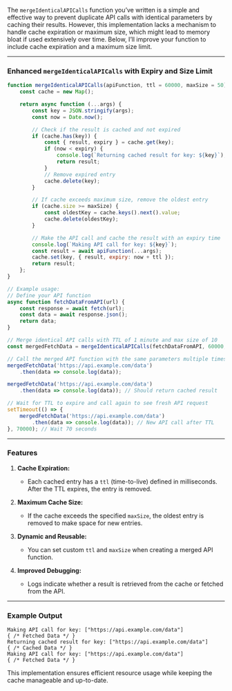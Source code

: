 The `mergeIdenticalAPICalls` function you’ve written is a simple and effective way to prevent duplicate API calls with identical parameters by caching their results. However, this implementation lacks a mechanism to handle cache expiration or maximum size, which might lead to memory bloat if used extensively over time. Below, I’ll improve your function to include cache expiration and a maximum size limit.

---

### **Enhanced `mergeIdenticalAPICalls` with Expiry and Size Limit**

```javascript
function mergeIdenticalAPICalls(apiFunction, ttl = 60000, maxSize = 50) {
    const cache = new Map();

    return async function (...args) {
        const key = JSON.stringify(args);
        const now = Date.now();

        // Check if the result is cached and not expired
        if (cache.has(key)) {
            const { result, expiry } = cache.get(key);
            if (now < expiry) {
                console.log(`Returning cached result for key: ${key}`);
                return result;
            }
            // Remove expired entry
            cache.delete(key);
        }

        // If cache exceeds maximum size, remove the oldest entry
        if (cache.size >= maxSize) {
            const oldestKey = cache.keys().next().value;
            cache.delete(oldestKey);
        }

        // Make the API call and cache the result with an expiry time
        console.log(`Making API call for key: ${key}`);
        const result = await apiFunction(...args);
        cache.set(key, { result, expiry: now + ttl });
        return result;
    };
}

// Example usage:
// Define your API function
async function fetchDataFromAPI(url) {
    const response = await fetch(url);
    const data = await response.json();
    return data;
}

// Merge identical API calls with TTL of 1 minute and max size of 10
const mergedFetchData = mergeIdenticalAPICalls(fetchDataFromAPI, 60000, 10);

// Call the merged API function with the same parameters multiple times
mergedFetchData('https://api.example.com/data')
    .then(data => console.log(data));

mergedFetchData('https://api.example.com/data')
    .then(data => console.log(data)); // Should return cached result

// Wait for TTL to expire and call again to see fresh API request
setTimeout(() => {
    mergedFetchData('https://api.example.com/data')
        .then(data => console.log(data)); // New API call after TTL
}, 70000); // Wait 70 seconds
```

---

### **Features**
1. **Cache Expiration:**
   - Each cached entry has a `ttl` (time-to-live) defined in milliseconds. After the TTL expires, the entry is removed.

2. **Maximum Cache Size:**
   - If the cache exceeds the specified `maxSize`, the oldest entry is removed to make space for new entries.

3. **Dynamic and Reusable:**
   - You can set custom `ttl` and `maxSize` when creating a merged API function.

4. **Improved Debugging:**
   - Logs indicate whether a result is retrieved from the cache or fetched from the API.

---

### **Example Output**
```plaintext
Making API call for key: ["https://api.example.com/data"]
{ /* Fetched Data */ }
Returning cached result for key: ["https://api.example.com/data"]
{ /* Cached Data */ }
Making API call for key: ["https://api.example.com/data"]
{ /* Fetched Data */ }
```

This implementation ensures efficient resource usage while keeping the cache manageable and up-to-date.